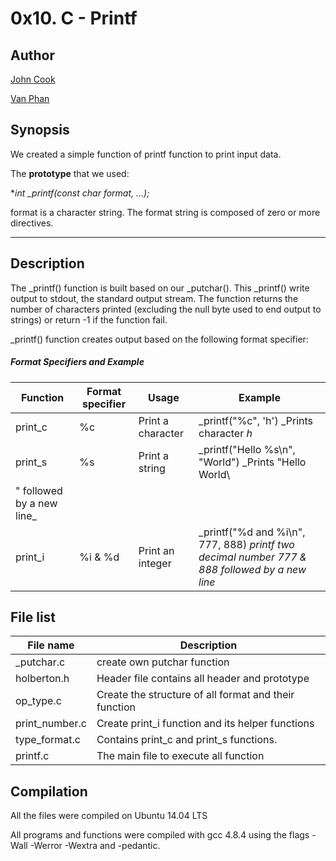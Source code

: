 # 0x10. C - Printf

## Author

[John Cook](https://github.com/JohnCook17)

[Van Phan](https://github.com/vdphan)

## Synopsis
We created a simple function of printf function to print input data.

The **prototype** that we used:

**int _printf(const char *format, ...);**

format is a character string. The format string is composed of zero or more directives.

---

## Description
The _printf() function is built based on our _putchar(). This _printf() write output to stdout, the standard output stream. The function returns  the number of characters printed (excluding the null byte used to end output to strings) or return -1 if the function fail.

_printf() function creates output based on the following format specifier:

##### Format Specifiers and Example

| Function | Format specifier | Usage | Example |
| --- | --- | --- | --- |
| print_c | %c | Print a character | _printf("%c", 'h') _Prints character _h_ |
| print_s | %s | Print a string | _printf("Hello %s\n", "World") _Prints "Hello World\
  " followed by a new line_ |
| print_i | %i & %d | Print an integer | _printf("%d and %i\n", 777, 888) _printf two decimal number 777 & 888 followed by a new line_ |

## File list

| File name | Description |
| --- | --- |
| _putchar.c | create own putchar function |
| holberton.h | Header file contains all header and prototype |
| op_type.c | Create the structure of all format and their function |
| print_number.c | Create print_i function and its helper functions |
| type_format.c | Contains print_c and print_s functions. |
| printf.c | The main file to execute all function |

## Compilation
All the files were compiled on Ubuntu 14.04 LTS

All programs and functions were compiled with gcc 4.8.4 using the flags -Wall -Werror -Wextra and -pedantic.